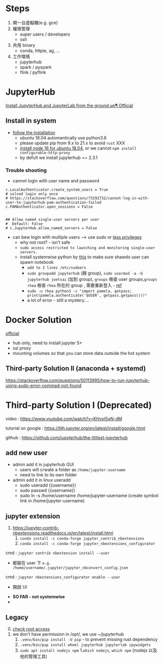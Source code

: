 # Steps

1. 開一台虛擬機(e.g. gce)
2. 權限管理 
   - super users / developers
   - ssh
1. 共用 binary
   - conda, httpie, ag, ...
2. 工作環境
   - jupyterhub
   - spark / pyspark
   - flink / pyflink

# JupyterHub

[Install JupyterHub and JupyterLab from the ground up¶ Official](https://jupyterhub.readthedocs.io/en/1.2.1/installation-guide-hard.html)

## Install in system

* [follow the installation](https://jupyterhub.readthedocs.io/en/3.1.0/getting-started/config-basics.html#generate-a-default-config-file)
  * ubuntu 18.04 automantically use python3.6
  * please update pip from 9.x to 21.x to avoid `rust` XXX
  * [install node 16 for ubuntu 18.04](https://github.com/nodesource/distributions#deb), or we cannot `npm install configurable-http-proxy`
  * by defult we install jupyterhub == 2.3.1

### Trouble shooting

- cannot login with user name and password

```
c.LocalAuthenticator.create_system_users = True
# solved login only once
# https://stackoverflow.com/questions/73192732/cannot-log-in-with-user-to-jupyterhub-pam-authentication-failed
c.PAMAuthenticator.open_sessions = False


## Allow named single-user servers per user
#  Default: False
# c.JupyterHub.allow_named_servers = False
```

- can bew login with multiple users --> use sudo or [less privileges](https://github.com/jupyterhub/jupyterhub/wiki/Using-sudo-to-run-JupyterHub-without-root-privileges)
  - why not root? - isn't safe 
  - `sudo access restricted to launching and monitoring single-user servers.`
  - install systemwise python by [this](https://linuxize.com/post/how-to-install-python-3-8-on-ubuntu-18-04/) to make sure shawdo user can spawn notebook
    - `add to 2 lines /etc/sudoers`
    - `sudo groupadd jupyterhub` (開 group), `sudo usermod -a -G jupyterhub joetsai` (加到 group), `groups` 檢查 user groups,`groups rhea` 檢查 `rhea` 所在的 group ,  需要重新登入 - [ref](https://www.techrepublic.com/article/how-to-create-users-and-groups-in-linux-from-the-command-line/)
    - `sudo -u rhea python3 -c "import pamela, getpass; print(pamela.authenticate('$USER', getpass.getpass()))"`
    - a lot of error - still a mystery....

# Docker Solution

[official](https://hub.docker.com/r/jupyterhub/jupyterhub)
* hub only, need to install jupyter 5+
* ssl proxy
* mounting volumes so that you can store data outside the hot system

## Third-party Solution II (anaconda + systemd)

https://stackoverflow.com/questions/50113995/how-to-run-jupyterhub-using-sudo-error-commad-not-found


# Third-party Solution I (Deprecated)

video : https://www.youtube.com/watch?v=KHvol5qN-dM

tutorial on google : https://tljh.jupyter.org/en/latest/install/google.html

github : https://github.com/jupyterhub/the-littlest-jupyterhub


## add new user
* admin add it in jupyterhub GUI
  * users will crwate a folder as `/home/jupyter-username`
  * need to link to its own folder
* admin add it in linux useradd
  * sudo useradd {{username}}
  * sudo passwd {{username}}
  * sudo ln -s /home/username /home/jupyter-username (create symbol link in /home/jupyter-username)


## jupyter extension

1. https://jupyter-contrib-nbextensions.readthedocs.io/en/latest/install.html
   1. `conda install -c conda-forge jupyter_contrib_nbextensions`
   2. `conda install -c conda-forge jupyter_nbextensions_configurator`

cmd : `jupyter contrib nbextension install --user`
* 都裝在 user 下 `e.g. /home/username/.jupyter/jupyter_nbconvert_config.json`

cmd : `jupyter nbextensions_configurator enable --user`
* 開啟 UI

- **SO FAR - not systemwise**
- 
## Legacy

0. [check root access](https://superuser.com/questions/553932/how-to-check-if-i-have-sudo-access)
1. we don't have permission in /opt/, we use ~/jupyterhub
   1. `.venv/bin/pip install -U pip` - to prevent missing rust dependency
   2. `.venv/bin/pup install wheel jupyterhub jupyterlab ipywidgets`
   3. `sudo apt install nodejs npm`
      1.`which nodejs`, `which npm` (nodejs 以及他的管理工具)
